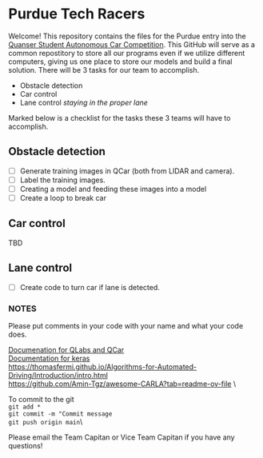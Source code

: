 # Purdue Tech Racers

Welcome! This repository contains the files for the Purdue entry into the [Quanser Student Autonomous Car Competition](https://www.quanser.com/community/student-competition/2024-student-self-driving-car-competition/). This GitHub will serve as a common repostitory to store all our programs even if we utilize different computers, giving us one place to store our models and build a final solution. There will be 3 tasks for our team to accomplish.

- Obstacle detection
- Car control
- Lane control *staying in the proper lane*

Marked below is a checklist for the tasks these 3 teams will have to accomplish.


## Obstacle detection

- [ ] Generate training images in QCar (both from LIDAR and camera). 
- [ ] Label the training images.
- [ ] Creating a model and feeding these images into a model
- [ ] Create a loop to break car

## Car control

TBD

## Lane control

- [ ] Create code to turn car if lane is detected.

### NOTES

Please put comments in your code with your name and what your code does. 

[Documenation for QLabs and QCar](https://qlabs.quanserdocs.com/en/latest/) \
[Documentation for keras](https://keras.io/api/) \
https://thomasfermi.github.io/Algorithms-for-Automated-Driving/Introduction/intro.html \
https://github.com/Amin-Tgz/awesome-CARLA?tab=readme-ov-file \

To commit to the git\
`git add *`\
`git commit -m "Commit message`\
`git push origin main`\

Please email the Team Capitan or Vice Team Capitan if you have any questions! 